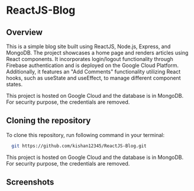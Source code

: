 # ReactJS-Blog

## Overview

This is a simple blog site built using ReactJS, Node.js, Express, and MongoDB. The project showcases a home page and renders articles using React components. It incorporates login/logout functionality through Firebase authentication and is deployed on the Google Cloud Platform. Additionally, it features an "Add Comments" functionality utilizing React hooks, such as useState and useEffect, to manage different component states.

This project is hosted on Google Cloud and the database is in MongoDB. For security purpose, the credentials are removed.

## Cloning the repository

To clone this repository, run following command in your terminal:

```bash
  git https://github.com/kishan12345/ReactJS-Blog.git
```
This project is hosted on Google Cloud and the database is in MongoDB. For security purpose, the credentials are removed.

## Screenshots

